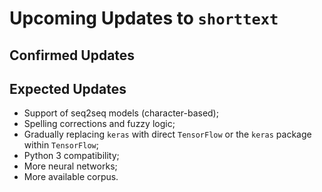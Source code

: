 Upcoming Updates to `shorttext`
===============================

Confirmed Updates
-----------------

Expected Updates
----------------

* Support of seq2seq models (character-based);
* Spelling corrections and fuzzy logic;
* Gradually replacing `keras` with direct `TensorFlow` or the `keras` package within `TensorFlow`;
* Python 3 compatibility;
* More neural networks;
* More available corpus.

